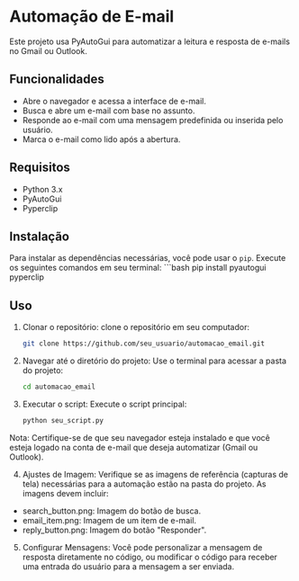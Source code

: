 # Automação de E-mail

Este projeto usa PyAutoGui para automatizar a leitura e resposta de e-mails no Gmail ou Outlook.

## Funcionalidades

- Abre o navegador e acessa a interface de e-mail.
- Busca e abre um e-mail com base no assunto.
- Responde ao e-mail com uma mensagem predefinida ou inserida pelo usuário.
- Marca o e-mail como lido após a abertura.

## Requisitos

- Python 3.x
- PyAutoGui
- Pyperclip

## Instalação

Para instalar as dependências necessárias, você pode usar o `pip`. Execute os seguintes comandos em seu terminal:
    ```bash
    pip install pyautogui pyperclip

## Uso

1. Clonar o repositório: clone o repositório em seu computador:
    ```bash
    git clone https://github.com/seu_usuario/automacao_email.git

2. Navegar até o diretório do projeto: Use o terminal para acessar a pasta do projeto:
    ```bash
    cd automacao_email

3. Executar o script: Execute o script principal:
    ```bash
    python seu_script.py

Nota: Certifique-se de que seu navegador esteja instalado e que você esteja logado na conta de e-mail que deseja automatizar (Gmail ou Outlook).

4. Ajustes de Imagem: Verifique se as imagens de referência (capturas de tela) necessárias para a automação estão na pasta do projeto. As imagens devem incluir:

- search_button.png: Imagem do botão de busca.
- email_item.png: Imagem de um item de e-mail.
- reply_button.png: Imagem do botão "Responder".

5. Configurar Mensagens: Você pode personalizar a mensagem de resposta diretamente no código, ou modificar o código para receber uma entrada do usuário para a mensagem a ser enviada.




